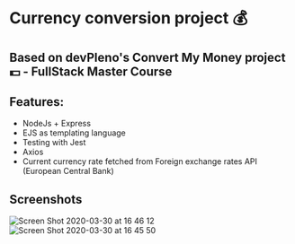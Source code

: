 # Currency conversion project :moneybag:

## Based on devPleno's Convert My Money project :dollar: - FullStack Master Course

## Features:

- NodeJs + Express
- EJS as templating language
- Testing with Jest
- Axios
- Current currency rate fetched from Foreign exchange rates API (European Central Bank)

## Screenshots

![Screen Shot 2020-03-30 at 16 46 12](https://user-images.githubusercontent.com/44209758/77955539-bbda3980-72a6-11ea-8bb9-594393581155.png)
![Screen Shot 2020-03-30 at 16 45 50](https://user-images.githubusercontent.com/44209758/77955545-bd0b6680-72a6-11ea-9e77-5b880d6af686.png)
